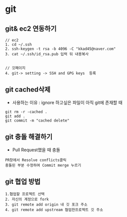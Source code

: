 # git


## git& ec2 연동하기

```
// ec2 
1. cd ~/.ssh
2. ssh-keygen -t rsa -b 4096 -C "kkad45@naver.com"
3. cat ~/.ssh/id_rsa.pub 입력 뒤 내용복사


// 깃페이지
4. git-> setting -> SSH and GPG keys  등록

```

## git cached삭제 

- 사용하는 이유 : ignore 하고싶은 파일이 아직 git에 존재할 때
```
git rm -r -cached .
git add .
git commit -m "cached delete"
```


## git 충돌 해결하기

- Pull Request했을 때 충돌
```
PR창에서 Resolve conflicts클릭
충돌된 부분 수정하여 Commit merge 누르기
```

## git 협업 방법

```
1.협업할 프로젝트 선택
2. 자신의 계정으로 fork
3. git remote add origin 내 깃 포크 주소
4. git remote add upstream 협업한프로젝트 깃 주소
```